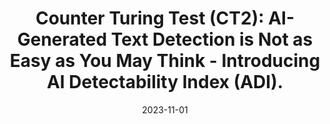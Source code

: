 ---
title: "Counter Turing Test (CT2): AI-Generated Text Detection is Not as Easy as
You May Think - Introducing AI Detectability Index (ADI)."
collection: publications
#permalink: /publication/2022-11-01-paper-title-number-3
excerpt: 'Megha Chakraborty, <i><b>S.M Towhidul Islam Tonmoy</b></i>, S M Mehedi Zaman, Shreya Gautam, Tanay
Kumar, Krish Sharma, Niyar R Barman, Chandan Gupta, Vinija Jain, Aman Chadha, Amit P. Sheth,
Amitava Das'
date: 2023-11-01
venue: '<font color="red"><b>EMNLP</b></font>'
processing: 'True'
---